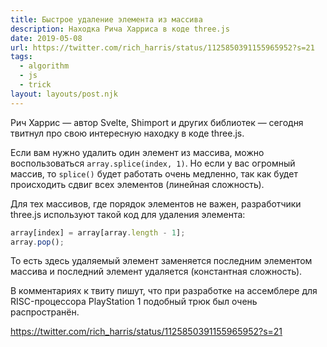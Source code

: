 ```yaml
---
title: Быстрое удаление элемента из массива
description: Находка Рича Харриса в коде three.js
date: 2019-05-08
url: https://twitter.com/rich_harris/status/1125850391155965952?s=21
tags:
  - algorithm
  - js
  - trick
layout: layouts/post.njk
---
```

Рич Харрис — автор Svelte, Shimport и других библиотек — сегодня твитнул про свою интересную находку в коде three.js.

Если вам нужно удалить один элемент из массива, можно воспользоваться `array.splice(index, 1)`. Но если у вас огромный массив, то `splice()` будет работать очень медленно, так как будет происходить сдвиг всех элементов (линейная сложность).

Для тех массивов, где порядок элементов не важен, разработчики three.js используют такой код для удаления элемента:

```js
array[index] = array[array.length - 1];
array.pop();
```

То есть здесь удаляемый элемент заменяется последним элементом массива и последний элемент удаляется (константная сложность).

В комментариях к твиту пишут, что при разработке на ассемблере для RISC-процессора PlayStation 1 подобный трюк был очень распространён.

https://twitter.com/rich_harris/status/1125850391155965952?s=21
